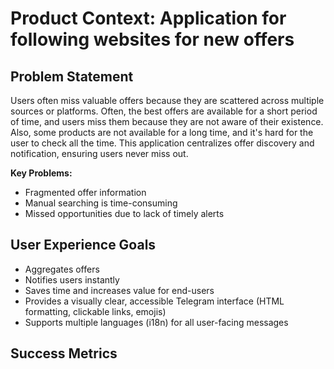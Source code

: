 # Product Context: Application for following websites for new offers

## Problem Statement
Users often miss valuable offers because they are scattered across multiple sources or platforms. Often, the best offers are available for a short period of time, and users miss them because they are not aware of their existence. Also, some products are not available for a long time, and it's hard for the user to check all the time. This application centralizes offer discovery and notification, ensuring users never miss out.

**Key Problems:**
- Fragmented offer information
- Manual searching is time-consuming
- Missed opportunities due to lack of timely alerts

## User Experience Goals
- Aggregates offers
- Notifies users instantly
- Saves time and increases value for end-users
- Provides a visually clear, accessible Telegram interface (HTML formatting, clickable links, emojis)
- Supports multiple languages (i18n) for all user-facing messages

## Success Metrics
